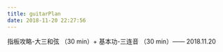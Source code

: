```yaml
---
title: guitarPlan
date: 2018-11-20 22:27:56
---
```



指板攻略-大三和弦 （30 min）+ 基本功-三连音 （30 min）—— 2018.11.20 